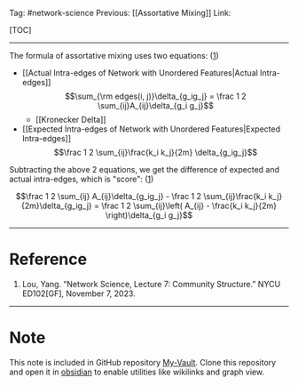 Tag: #network-science 
Previous: [[Assortative Mixing]]
Link: 

[TOC]

---

The formula of assortative mixing uses two equations: (<u>1</u>)

- [[Actual Intra-edges of Network with Unordered Features|Actual Intra-edges]] $$\sum_{\rm edges(i, j)}\delta_{g_ig_j} = \frac 1 2 \sum_{ij}A_{ij}\delta_{g_i g_j}$$
	- [[Kronecker Delta]]
- [[Expected Intra-edges of Network with Unordered Features|Expected Intra-edges]] $$\frac 1 2 \sum_{ij}\frac{k_i k_j}{2m} \delta_{g_ig_j}$$

Subtracting the above 2 equations, we get the difference of expected and actual intra-edges, which is "score": (<u>1</u>)

$$\frac 1 2 \sum_{ij} A_{ij}\delta_{g_ig_j} - \frac 1 2 \sum_{ij}\frac{k_i k_j}{2m}\delta_{g_ig_j} = \frac 1 2 \sum_{ij}\left(
	A_{ij} - \frac{k_i k_j}{2m}
\right)\delta_{g_i g_j}$$

---

# Reference

1. Lou, Yang. “Network Science, Lecture 7: Community Structure.” NYCU ED102[GF], November 7, 2023.

---

# Note

This note is included in GitHub repository [My-Vault](https://github.com/LittleD3092/My-Vault.git). Clone this repository and open it in [obsidian](https://obsidian.md/) to enable utilities like wikilinks and graph view.